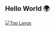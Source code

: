 ## Hello World 🌍

[![Top Langs](https://github-readme-stats.vercel.app/api/top-langs/?username=fatima2003)](https://github.com/fatima2003/github-readme-stats)
